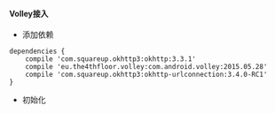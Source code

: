 #### Volley接入

- 添加依赖
```
dependencies {
    compile 'com.squareup.okhttp3:okhttp:3.3.1'
    compile 'eu.the4thfloor.volley:com.android.volley:2015.05.28'
    compile 'com.squareup.okhttp3:okhttp-urlconnection:3.4.0-RC1'
}
```

- 初始化
